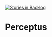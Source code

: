 [![Stories in Backlog](https://badge.waffle.io/secops-project/Perceptus.png?label=backlog&title=Backlog)](https://waffle.io/secops-project/Perceptus)
# Perceptus
